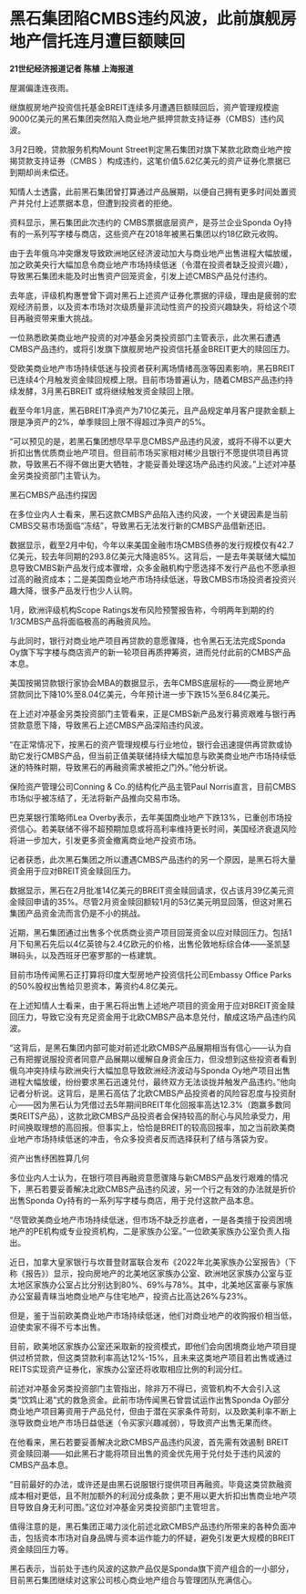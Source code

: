 # 黑石集团陷CMBS违约风波，此前旗舰房地产信托连月遭巨额赎回

**21世纪经济报道记者 陈植 上海报道**

屋漏偏逢连夜雨。

继旗舰房地产投资信托基金BREIT连续多月遭遇巨额赎回后，资产管理规模逾9000亿美元的黑石集团突然陷入商业地产抵押贷款支持证券（CMBS）违约风波。

3月2日晚，贷款服务机构Mount Street判定黑石集团对旗下某款北欧商业地产按揭贷款支持证券（CMBS
）构成违约，这笔价值5.62亿美元的资产证券化票据已到期却尚未偿还。

知情人士透露，此前黑石集团曾打算通过产品展期，以便自己拥有更多时间处置资产并兑付上述票据本息，但遭到投资者的拒绝。

资料显示，黑石集团此次违约的 CMBS票据底层资产，是芬兰企业Sponda Oy持有的一系列写字楼与商店，这些资产在2018年被黑石集团以约18亿欧元收购。

由于去年俄乌冲突爆发导致欧洲地区经济波动加大与商业地产出售进程大幅放缓，加之欧美央行大幅加息令商业地产市场持续低迷（令潜在投资者缺乏投资兴趣），导致黑石集团未能及时出售资产回笼资金，引发上述CMBS产品兑付违约。

去年底，评级机构惠誉曾下调对黑石上述资产证券化票据的评级，理由是疲弱的宏观经济前景，以及资本市场对次级质量非流动性资产的投资兴趣缺失，将给这个项目再融资带来重大挑战。

一位熟悉欧美商业地产投资的对冲基金另类投资部门主管表示，此次黑石遭遇CMBS产品违约，或将引发旗下旗舰房地产投资信托基金BREIT更大的赎回压力。

受欧美商业地产市场持续低迷与投资者获利离场情绪高涨等因素影响，黑石BREIT已连续4个月触发资金赎回规模上限。目前市场普遍认为，随着CMBS产品违约持续发酵，3月黑石BREIT
或将继续触发资金赎回上限。

截至今年1月底，黑石BREIT净资产为710亿美元，且产品规定单月客户提款金额上限是净资产的2%，单季赎回上限不得超过净资产的5%。

“可以预见的是，若黑石集团想尽早平息CMBS产品违约风波，或将不得不以更大折扣出售优质商业地产项目。但目前市场买家相对稀少且银行不愿提供项目再贷款，导致黑石不得不做出更大牺牲，才能妥善处理这场产品违约风波。”上述对冲基金另类投资部门主管认为。

黑石CMBS产品违约探因

在多位业内人士看来，黑石这款CMBS产品陷入违约风波，一个关键因素是当前CMBS交易市场面临“冻结”，导致黑石无法发行新的CMBS产品借新还旧。

数据显示，截至2月中旬，今年以来美国金融市场CMBS债券的发行规模仅有42.7亿美元，较去年同期的293.8亿美元大降逾85%。这背后，一是去年美联储大幅加息导致CMBS新产品发行成本骤增，众多金融机构宁愿选择不发行产品也不愿承担过高的融资成本；二是美国商业地产市场持续低迷，导致CMBS市场投资者投资兴趣大降，很多产品发行也少人认购。

1月，欧洲评级机构Scope Ratings发布风险预警报告称，今明两年到期的约1/3CMBS产品将面临极高的再融资风险。

与此同时，银行对商业地产项目再贷款的意愿骤降，也令黑石无法完成Sponda Oy旗下写字楼与商店资产的新一轮项目再质押筹资，进而兑付此前的CMBS产品本息。

美国按揭贷款银行家协会MBA的数据显示，去年CMBS底层标的——商业房地产贷款同比下降10%至8.04亿美元，今年预计进一步下跌15%至6.84亿美元。

在上述对冲基金另类投资部门主管看来，正是CMBS新产品发行募资艰难与银行再贷款意愿下降，导致黑石上述CMBS产品深陷违约风波。

“在正常情况下，按黑石的资产管理规模与行业地位，银行会迅速提供再贷款或协助它发行CMBS产品，但当前正值美联储持续大幅加息与欧美商业地产市场持续低迷的特殊时期，导致黑石的再融资需求被拒之门外。”他分析说。

保险资产管理公司Conning & Co.的结构化产品主管Paul Norris直言，目前CMBS市场似乎被冻结了，无法将新产品推向交易市场。

巴克莱银行策略师Lea
Overby表示，去年美国商业地产下跌13%，已重创市场投资信心。若美联储不得不超预期加息或将高利率维持更长时间，美国经济衰退风险将进一步加大，引发更多资金撤离商业地产投资市场。

记者获悉，此次黑石集团之所以遭遇CMBS产品违约的另一个原因，是黑石将大量资金用于应对BREIT资金赎回压力。

数据显示，黑石在2月批准14亿美元的BREIT资金赎回请求，仅占该月39亿美元资金赎回申请的35%。尽管2月资金赎回额较1月的53亿美元明显回落，但这对黑石集团产品资金流而言仍是不小的挑战。

近期，黑石集团通过出售多个优质商业资产项目回笼资金以应对赎回压力。包括1月下旬黑石先后以4亿英镑与2.4亿欧元的价格，出售伦敦地标综合体——圣凯瑟琳码头，以及西班牙巴塞罗那的一栋建筑。

目前市场传闻黑石正打算将印度大型房地产投资信托公司Embassy Office Parks的50%股权出售给贝恩资本，筹资约4.8亿美元。

在上述知情人士看来，由于黑石将出售上述地产项目的资金用于应对BREIT资金赎回压力，导致它没有充足资金用于北欧CMBS产品本息兑付，酿成这场产品违约风波。

“这背后，是黑石集团内部可能对前述北欧CMBS产品展期相当有信心——认为自己有把握说服投资者同意产品展期以缓解自身资金压力，但没想到这些投资者看到俄乌冲突持续与欧洲央行大幅加息导致欧洲经济波动与Sponda
Oy地产项目出售进程大幅放缓，纷纷要求黑石迅速兑付，最终双方无法谈拢并触发产品违约。”他向记者分析说。这背后，是黑石高估了北欧CMBS产品投资者的风险容忍度与投资耐心——因为黑石认为凭借过去5年期间BREIT年化回报率高达12.3%（跑赢多数同类REITS产品），这款北欧CMBS产品投资者会保持较高的耐心与风险承受力，用时间换取理想的高回报。但事实上，恰恰是BREIT的较高回报率，加之当前欧美商业地产市场持续低迷的冲击，令众多投资者反而选择获利了结与落袋为安。

资产出售纾困胜算几何

多位业内人士认为，在银行项目再融资意愿骤降与新CMBS产品发行艰难的情况下，黑石若要妥善解决北欧CMBS产品违约风波，另一个行之有效的办法就是折价出售Sponda
Oy持有的一系列写字楼与商店，用于兑付这款产品本息。

“尽管欧美商业地产市场持续低迷，但市场不缺乏抄底者，一是各类擅于投资困境地产的PE机构或专业投资机构，二是家族办公室。”一位欧美家族办公室负责人指出。

近日，加拿大皇家银行与坎普登财富联合发布《2022年北美家族办公室报告》（下称《报告》）显示，投向房地产的北美地区家族办公室、欧洲地区家族办公室与亚太地区家族办公室占比分别达到80%、69%与78%。其中，北美地区富豪与家族办公室最青睐当地商业地产与住宅地产，投资占比高达26%与23%。

但是，鉴于当前欧美商业地产市场持续低迷，他们对商业地产的收购报价相当低，迫使卖家不得不亏本出售。

目前，欧美地区家族办公室还采取新的投资模式，即他们会向困境商业地产项目提供过桥贷款，但这类贷款利率高达12%-15%，且未来这类地产项目若出售或通过REITS实现资产证券化，家族办公室还将收取相应比例的利润分红。

前述对冲基金另类投资部门主管指出，除非万不得已，资管机构不大会引入这类“饮鸩止渴”式的救急资金。此前市场传闻黑石曾尝试运作出售Sponda
Oy部分商业地产项目筹资用于产品兑付，但由于潜在买家条件苛刻，以及欧美利率不断上涨导致商业地产市场日益低迷（令买家兴趣减弱），导致资产出售无果而终。

在他看来，黑石若要妥善解决北欧CMBS产品违约风波，首先需有效遏制
BREIT资金赎回潮——如此黑石才能将项目出售的资金优先用于兑付处于违约风波的CMBS产品本息。

“目前最好的办法，或许还是由黑石说服银行提供项目再融资。毕竟这类贷款融资成本相对更低，且不附加额外的利润分成条款；更不用以更大折扣出售商业地产项目导致自身无利可图。”这位对冲基金另类投资部门主管坦言。

值得注意的是，黑石集团正竭力淡化前述北欧CMBS产品违约所带来的各种负面冲击，包括资本市场对自身品牌与资本运作能力的怀疑，避免引发更大规模的BREIT资金赎回压力等。

黑石表示，当前处于违约风波的这款产品仅是Sponda旗下资产组合的一小部分，目前黑石集团继续对这家公司核心商业地产组合与管理团队充满信心。

